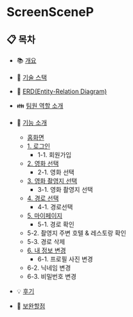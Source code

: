 # ScreenSceneP

## :clipboard: 목차

- :books: <a href="#outline">개요</a>
- :wrench: <a href="#tech">기술 스택</a>
- :scroll: <a href="#erd">ERD(Entity-Relation Diagram)</a>
- :family: <a href="#team">팀원 역할 소개</a>
- :bookmark_tabs: <a href="#function">기능 소개</a>
  - <a href="#fun0">홈화면
  - <a href="#fun1">1.&nbsp;로그인</a>
  	- 1-1. 회원가입
  - <a href="#fun2">2.&nbsp;영화 선택</a>
   	- 2-1. 영화 선택
  - <a href="#fun3">3.&nbsp;영화 촬영지 선택</a>
   	- 3-1. 영화 촬영지 선택
  - <a href="#fun4">4.&nbsp;경로 선택</a>
  	- 4-1. 경로선택
  - <a href="#fun5">5.&nbsp;마이페이지</a>
	- 5-1. 경로 확인
  - 5-2. 촬영지 주변 호텔 & 레스토랑 확인
  - 5-3. 경로 삭제
  - <a href="#fun6">6.&nbsp;내 정보 변경</a>
	- 6-1. 프로필 사진 변경
  - 6-2. 닉네임 변경
  - 6-3. 비밀번호 변경
    
- :bulb: <a href="#result">후기</a>
- :mag_right: <a href="#fullfill">보완할점</a>
